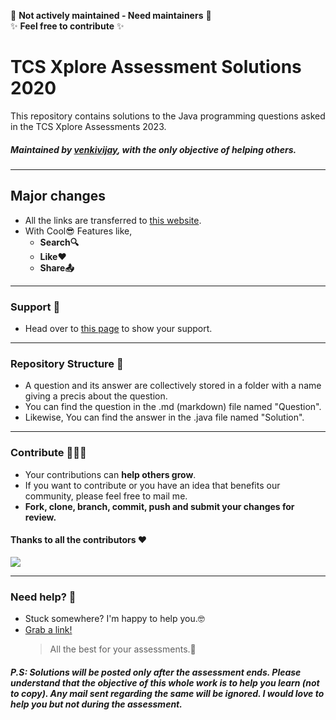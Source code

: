 🔴 **Not actively maintained - Need maintainers** 🔴<br>
✨ **Feel free to contribute** ✨
# TCS Xplore Assessment Solutions 2020

This repository contains solutions to the Java programming questions asked in the TCS Xplore Assessments 2023.

##### Maintained by [venkivijay](https://www.venkivijay.com), with the only objective of helping others.

---

## **Major changes**

- All the links are transferred to [this website](https://xplore.venkivijay.com/).
- With Cool😎 Features like,
  - **Search🔍**
  - **Like❤️**
  - **Share📤**

---

### Support 💙

 - Head over to [this page](https://www.buymeacoffee.com/venkivijay) to show your support.

---

### Repository Structure 📂

- A question and its answer are collectively stored in a folder with a name giving a precis about the question.
- You can find the question in the .md (markdown) file named "Question".
- Likewise, You can find the answer in the .java file named "Solution".

---

### Contribute 🧑‍🤝‍🧑

- Your contributions can **help others grow**.
- If you want to contribute or you have an idea that benefits our community, please feel free to mail me.
- **Fork, clone, branch, commit, push and submit your changes for review.**

#### Thanks to all the contributors ❤️

<a href="https://github.com/venkivijay/Java-Solutions-TCS-Xplore-Proctored-Assessment/graphs/contributors">
  <img src="https://contrib.rocks/image?repo=venkivijay/Java-Solutions-TCS-Xplore-Proctored-Assessment" />
</a>

---

### Need help? 🤗

- Stuck somewhere? I'm happy to help you.🤓
- [Grab a link!](https://links.venkivijay.com)
  > All the best for your assessments.💯

##### P.S: Solutions will be posted only after the assessment ends. Please understand that the objective of this whole work is to help you learn (not to copy). Any mail sent regarding the same will be ignored. I would love to help you but not during the assessment.
